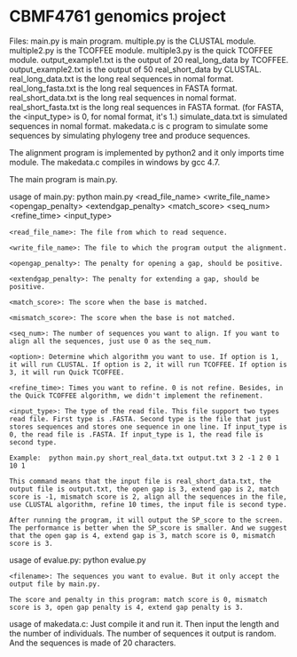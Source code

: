 # CBMF4761 genomics project

Files:
	main.py is main program.
	multiple.py is the CLUSTAL module.
	multiple2.py is the TCOFFEE module.
	multiple3.py is the quick TCOFFEE module.
	output_example1.txt is the output of 20 real_long_data by TCOFFEE.
	output_example2.txt is the output of 50 real_short_data by CLUSTAL.
	real_long_data.txt is the long real sequences in nomal format.
	real_long_fasta.txt is the long real sequences in FASTA format.
	real_short_data.txt is the long real sequences in nomal format.
	real_short_fasta.txt is the long real sequences in FASTA format.
	(for FASTA, the <input_type> is 0, for nomal format, it's 1.)
	simulate_data.txt is simulated sequences in nomal format.
	makedata.c is c program to simulate some sequences by simulating phylogeny tree and produce sequences.
	



The alignment program is implemented by python2 and it only imports time module. The makedata.c compiles in windows by gcc 4.7.

The main program is main.py.

usage of main.py: python main.py <read_file_name> <write_file_name> <opengap_penalty> <extendgap_penalty> <match_score> <mismatch _score> <seq_num> <option> <refine_time> <input_type>

	<read_file_name>: The file from which to read sequence.

	<write_file_name>: The file to which the program output the alignment.

	<opengap_penalty>: The penalty for opening a gap, should be positive.

	<extendgap_penalty>: The penalty for extending a gap, should be positive.
	
	<match_score>: The score when the base is matched.

	<mismatch_score>: The score when the base is not matched.

	<seq_num>: The number of sequences you want to align. If you want to align all the sequences, just use 0 as the seq_num.

	<option>: Determine which algorithm you want to use. If option is 1, it will run CLUSTAL. If option is 2, it will run TCOFFEE. If option is 3, it will run Quick TCOFFEE.

	<refine_time>: Times you want to refine. 0 is not refine. Besides, in the Quick TCOFFEE algorithm, we didn't implement the refinement.

	<input_type>: The type of the read file. This file support two types read file. First type is .FASTA. Second type is the file that just stores sequences and stores one sequence in one line. If input_type is 0, the read file is .FASTA. If input_type is 1, the read file is second type.

	Example:  python main.py short_real_data.txt output.txt 3 2 -1 2 0 1 10 1

	This command means that the input file is real_short_data.txt, the output file is output.txt, the open gap is 3, extend gap is 2, match score is -1, mismatch score is 2, align all the sequences in the file, use CLUSTAL algorithm, refine 10 times, the input file is second type.

	After running the program, it will output the SP_score to the screen. The performance is better when the SP_score is smaller. And we suggest that the open gap is 4, extend gap is 3, match score is 0, mismatch score is 3.





usage of evalue.py: python evalue.py <filename>

	<filename>: The sequences you want to evalue. But it only accept the output file by main.py. 

	The score and penalty in this program: match score is 0, mismatch score is 3, open gap penalty is 4, extend gap penalty is 3.





usage of makedata.c: Just compile it and run it. Then input the length and the number of individuals. The number of sequences it output is random. And the sequences is made of 20 characters.

	
